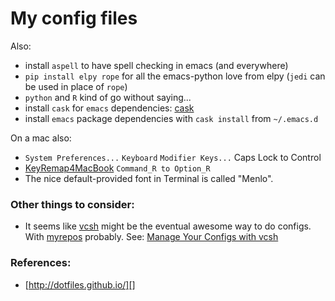 # My config files

Also:

 * install `aspell` to have spell checking in emacs (and everywhere)
 * `pip install elpy rope` for all the emacs-python love from elpy (`jedi` can be used in place of `rope`)
 * `python` and `R` kind of go without saying...
 * install `cask` for `emacs` dependencies: [cask](https://github.com/cask/cask)
 * install `emacs` package dependencies with `cask install` from `~/.emacs.d`

On a mac also:

 * `System Preferences...` `Keyboard` `Modifier Keys...` Caps Lock to Control
 * [KeyRemap4MacBook][] `Command_R to Option_R`
 * The nice default-provided font in Terminal is called "Menlo".


### Other things to consider:

 * It seems like [vcsh][] might be the eventual awesome way to do
   configs. With [myrepos][] probably. See: [Manage Your Configs
   with vcsh][]


### References:

 * [http://dotfiles.github.io/][]


[KeyRemap4MacBook]: https://pqrs.org/macosx/keyremap4macbook/
[vcsh]: https://github.com/RichiH/vcsh
[myrepos]: http://myrepos.branchable.com/
[Manage Your Configs with vcsh]: http://www.linuxjournal.com/content/manage-your-configs-vcsh
[http://dotfiles.github.io/]: http://dotfiles.github.io/
